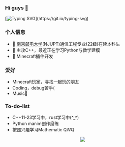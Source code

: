 ### Hi guys 👋
[![Typing SVG](https://readme-typing-svg.herokuapp.com?font=Fira+Code&duration=3000&pause=1000&multiline=true&random=false&width=475&height=120&separator=%3C&lines=import+std;%3Cauto+main()+-%3E+int+%7B%3Cstd%3A%3A%20%20println(%22This+is+feipiao's+github%22);%3C%7D)](https://git.io/typing-svg)

### 个人信息
- 🔭 [南京邮电大学](https://www.njupt.edu.cn/)(NJUPT)通信工程专业(22级)在读本科生
- 🌱 主攻C++，最近正在学习Python与数学建模
- 👯 Minecraft插件开发

### 爱好
- Minecraft玩家，寻找一起玩的朋友
- Coding，debug苦手(
- Music🎵

### To-do-list
- C++11-23学习中，rust学习中(**^_^**)
- Python manim创作磨练
- 按照兴趣学习Mathematic QWQ

<div align="center">
  <img align="center" src="https://github-readme-streak-stats.herokuapp.com/?user=feipiao594&theme=dark&hide_border=true" />
</div><br>
